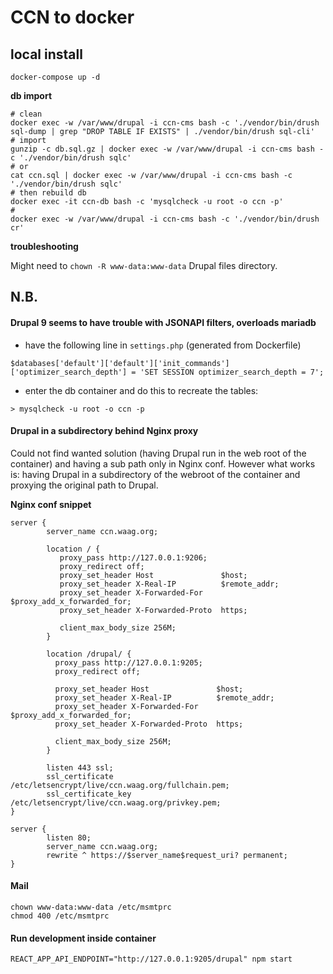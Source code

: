 # CCN to docker

## local install

```
docker-compose up -d
```

**db import**

```
# clean
docker exec -w /var/www/drupal -i ccn-cms bash -c './vendor/bin/drush sql-dump | grep "DROP TABLE IF EXISTS" | ./vendor/bin/drush sql-cli'
# import
gunzip -c db.sql.gz | docker exec -w /var/www/drupal -i ccn-cms bash -c './vendor/bin/drush sqlc'
# or
cat ccn.sql | docker exec -w /var/www/drupal -i ccn-cms bash -c './vendor/bin/drush sqlc'
# then rebuild db
docker exec -it ccn-db bash -c 'mysqlcheck -u root -o ccn -p'
#
docker exec -w /var/www/drupal -i ccn-cms bash -c './vendor/bin/drush cr'
```

**troubleshooting**

Might need to `chown -R www-data:www-data` Drupal files directory.


## N.B.

#### Drupal 9 seems to have trouble with JSONAPI filters, overloads mariadb

* have the following line in `settings.php` (generated from Dockerfile)

```
$databases['default']['default']['init_commands']['optimizer_search_depth'] = 'SET SESSION optimizer_search_depth = 7';
```

* enter the db container and do this to recreate the tables:

```
> mysqlcheck -u root -o ccn -p
```

#### Drupal in a subdirectory behind Nginx proxy

Could not find wanted solution (having Drupal run in the web root of the container) and having a sub path only in Nginx conf.
However what works is: having Drupal in a subdirectory of the webroot of the container and proxying the original path to Drupal.

**Nginx conf snippet**

```
server {
        server_name ccn.waag.org;

        location / {
           proxy_pass http://127.0.0.1:9206;
           proxy_redirect off;
           proxy_set_header Host               $host;
           proxy_set_header X-Real-IP          $remote_addr;
           proxy_set_header X-Forwarded-For    $proxy_add_x_forwarded_for;
           proxy_set_header X-Forwarded-Proto  https;

           client_max_body_size 256M;
        }

        location /drupal/ {
          proxy_pass http://127.0.0.1:9205;
          proxy_redirect off;

          proxy_set_header Host               $host;
          proxy_set_header X-Real-IP          $remote_addr;
          proxy_set_header X-Forwarded-For    $proxy_add_x_forwarded_for;
          proxy_set_header X-Forwarded-Proto  https;

          client_max_body_size 256M;
        }

        listen 443 ssl;
        ssl_certificate /etc/letsencrypt/live/ccn.waag.org/fullchain.pem;
        ssl_certificate_key /etc/letsencrypt/live/ccn.waag.org/privkey.pem;
}

server {
        listen 80;
        server_name ccn.waag.org;
        rewrite ^ https://$server_name$request_uri? permanent;
}
```

#### Mail

```
chown www-data:www-data /etc/msmtprc
chmod 400 /etc/msmtprc
```

#### Run development inside container

```
REACT_APP_API_ENDPOINT="http://127.0.0.1:9205/drupal" npm start
```
